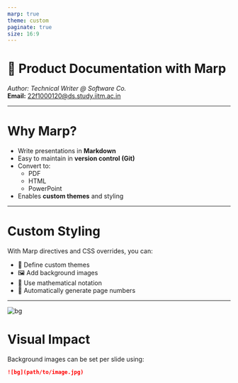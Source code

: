 ```yaml
---
marp: true
theme: custom
paginate: true
size: 16:9
---
```


<!-- _class: lead -->
<!-- footer: "22f1000120@ds.study.iitm.ac.in" -->

# 📘 Product Documentation with Marp  
*Author: Technical Writer @ Software Co.*  
**Email:** 22f1000120@ds.study.iitm.ac.in  

---

# Why Marp?

- Write presentations in **Markdown**
- Easy to maintain in **version control (Git)**
- Convert to:
  - PDF
  - HTML
  - PowerPoint
- Enables **custom themes** and styling

---

<!-- _class: default -->
<!-- _color: #1e88e5 -->

# Custom Styling

With Marp directives and CSS overrides, you can:

- 🎨 Define custom themes  
- 🖼️ Add background images  
- 🔢 Use mathematical notation  
- 📑 Automatically generate page numbers  

---

<!-- background image slide -->
![bg](https://images.unsplash.com/photo-1519389950473-47ba0277781c?auto=format&fit=crop&w=1200&q=80)

# Visual Impact

Background images can be set per slide using:  
```markdown
![bg](path/to/image.jpg)

